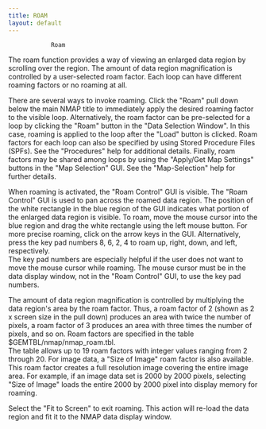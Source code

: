 ```yaml
---
title: ROAM
layout: default
---
```


				Roam


The roam function provides a way of viewing an enlarged data region by 
scrolling over the region.  The amount of data region magnification is 
controlled by a user-selected roam factor.  Each loop can have different 
roaming factors or no roaming at all.

There are several ways to invoke roaming.  Click the "Roam" pull down below 
the main NMAP title to immediately apply the desired roaming factor to the 
visible loop.  Alternatively, the roam factor can be pre-selected for a loop
by clicking the "Roam" button in the "Data Selection Window".  In this case,
roaming is applied to the loop after the "Load" button is clicked.  Roam 
factors for each loop can also be specified by using Stored Procedure 
Files (SPFs).  See the "Procedures" help for additional details.  Finally, 
roam factors may be shared among loops by using the "Apply/Get Map Settings" 
buttons in the "Map Selection" GUI.  See the "Map-Selection" help for further 
details.

When roaming is activated, the "Roam Control" GUI is visible.  The "Roam 
Control" GUI is used to pan across the roamed data region.  The position of 
the white rectangle in the blue region of the GUI indicates what portion of the 
enlarged data region is visible.  To roam, move the mouse cursor into the blue 
region and drag the white rectangle using the left mouse button.  For more 
precise roaming, click on the arrow keys in the GUI.  Alternatively, press 
the key pad numbers 8, 6, 2, 4 to roam up, right, down, and left, respectively.  
The key pad numbers are especially helpful if the user does not want to move 
the mouse cursor while roaming.  The mouse cursor must be in the data display
window, not in the "Roam Control" GUI, to use the key pad numbers.

The amount of data region magnification is controlled by multiplying the data 
region's area by the roam factor.  Thus, a roam factor of 2 (shown as 2 x 
screen size in the pull down) produces an area with twice the number of pixels, 
a roam factor of 3 produces an area with three times the number of pixels, and 
so on.  Roam factors are specified in the table $GEMTBL/nmap/nmap_roam.tbl.  
The table allows up to 19 roam factors with integer values ranging from 2 
through 20.   For image data, a "Size of Image" roam factor is also available.  
This roam factor creates a full resolution image covering the entire image 
area.  For example, if an image data set is 2000 by 2000 pixels, selecting 
"Size of Image" loads the entire 2000 by 2000 pixel into display memory for 
roaming.
 
Select the "Fit to Screen" to exit roaming.   This action will re-load the data
region and fit it to the NMAP data display window.

